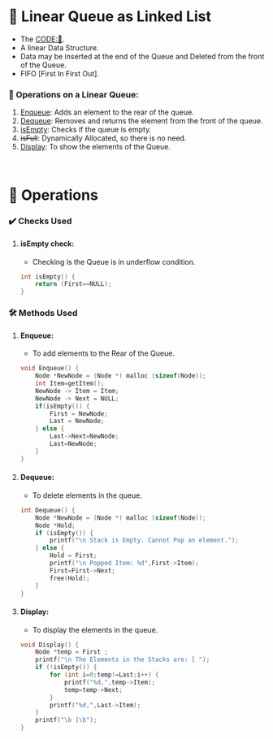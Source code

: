 # 🔁 Linear Queue as Linked List
- The [CODE:📑](../Miscellaneous/LinearQueue_LinkedList.c).
- A linear Data Structure.
- Data may be inserted at the end of the Queue and Deleted from the front of the Queue.
- FIFO [First In First Out].

### 🔧 Operations on a Linear Queue:
1. [Enqueue](#enqueue): Adds an element to the rear of the queue.
2. [Dequeue](#dequeue): Removes and returns the element from the front of the queue.
4. [isEmpty](#isempty-check): Checks if the queue is empty.
5. ~~isFull~~: Dynamically Allocated, so there is no need.
6. [Display](#display): To show the elements of the Queue.

&nbsp;
# 🧩 **Operations**
### ✔️ Checks Used
1. #### **isEmpty** check: 
    - Checking is the Queue is in underflow condition.
    ```c
    int isEmpty() {
        return (First==NULL);
    }
    ```

### 🛠️ Methods Used
1. #### **Enqueue**:
    - To add elements to the Rear of the Queue.
    ```c
    void Enqueue() {
        Node *NewNode = (Node *) malloc (sizeof(Node));
        int Item=getItem();
        NewNode -> Item = Item;
        NewNode -> Next = NULL;
        if(isEmpty()) {
            First = NewNode;
            Last = NewNode;
        } else {
            Last->Next=NewNode;
            Last=NewNode;
        }
    }
    ```

2. #### **Dequeue**:
    - To delete elements in the queue.
    ```c
    int Dequeue() {
        Node *NewNode = (Node *) malloc (sizeof(Node));
        Node *Hold;
        if (isEmpty()) {
            printf("\n Stack is Empty. Cannot Pop an element.");
        } else {
            Hold = First;
            printf("\n Popped Item: %d",First->Item);
            First=First->Next;
            free(Hold);
        }
    }
    ```

3. #### **Display**:
    - To display the elements in the queue.
    ```c
    void Display() {
        Node *temp = First ;
        printf("\n The Elements in the Stacks are: [ ");
        if (!isEmpty()) {
            for (int i=0;temp!=Last;i++) {
                printf("%d,",temp->Item);
                temp=temp->Next;
            }
            printf("%d,",Last->Item);
        }
        printf("\b ]\b");
    }
    ```